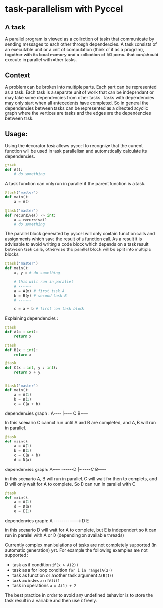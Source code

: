 # task-parallelism with Pyccel

## A task

A parallel program is viewed as a collection of tasks that communicate by sending
messages to each other through dependencies.
A task consists of an executable unit or a unit of computation (think of it as a program),
together with its local memory and a collection of I/O ports. that can/should execute in
parallel with other tasks.

## Context

A problem can be broken into multiple parts. Each part can be represented as a task. Each
task is a separate unit of work that can be independant or may take some dependencies from other
tasks. Tasks with dependencies may only start when all antecedents have completed. 
So in general the dependencies between tasks can be represented as a directed acyclic graph
where the vertices are tasks and the edges are the dependencies between task.

## Usage:
Using the decorator _task_ allows pyccel to recognize that the current function will
be used in task parallelism and automatically calculate its dependencies.

```Python
@task
def A():
    # do something
```

A task function can only run in parallel if the parent function is a task.
```Python
@task('master')
def main():
    a = A()
```

```Python
@task('master')
def recursive() -> int:
    a = recursive()
    # do something
```

The parallel block generated by pyccel will only contain function calls and assignments which save the result of a function call.
As a result it is advisable to avoid writing a code block which depends on a task result between task calls;
otherwise the parallel block will be split into multiple blocks

```Python
@task('master')
def main():
    x, y = # do something
    
    # this will run in parallel
    # ------
    a = A(x) # first task A
    b = B(y) # second task B
    # ------

    c = a + b # first non task block

```
Explaining dependencies :

```Python
@task
def A(x : int):
    return x

@task
def B(x : int):
    return x

@task
def C(x : int, y : int):
    return x + y


@task('master')
def main():
    a = A(1)
    b = B(1)
    c = C(a + b)
```
dependencies graph :
A----
     |---- C
B----

In this scenario C cannot run until A and B are completed, and A, B will run in parallel.

```Python
@task
def main():
    a = A(1)
    b = B(1)
    c = C(a + b)
    d = D(a)
```

dependencies graph:
A---- ------D
     |------C
B----

in this scenario A, B will run in parallel, C will wait for then to complets, and D will only wait for A to complete.
So D can run in parallel with C

```Python
@task
def main():
    a = A(1)
    d = D(a)
    e = E(1)
```

dependencies graph:
A -----------> D
E


in this scenario D will wait for A to complete, but E is independent so it can run in parallel with A or D (depending on available threads)


Currently complex manipulations of tasks are not completely supported (in automatic generation) yet.
For example the following examples are not supported :
- task as if condition                       ```if(x > A(2))```
- task as a for loop condition               ```for i in range(A(2))```
- task as function or another task argument  ```A(B(1))```
- task as index                              ```arr[A(1)]```
- task in operations                         ```a = A(1) + 2```

The best practice in order to avoid any undefined behavior is to store the task result in a variable and then use it freely.